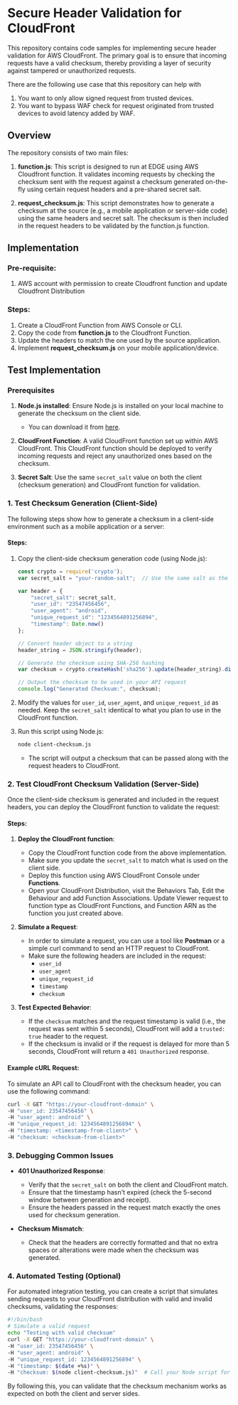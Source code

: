 # Secure Header Validation for CloudFront

This repository contains code samples for implementing secure header validation for AWS CloudFront. The primary goal is to ensure that incoming requests have a valid checksum, thereby providing a layer of security against tampered or unauthorized requests.

There are the following use case that this repository can help with
1. You want to only allow signed request from trusted devices.
2. You want to bypass WAF check for request originated from trusted devices to avoid latency added by WAF.

## Overview

The repository consists of two main files:

1. **function.js**: This script is designed to run at EDGE using AWS Cloudfront function. It validates incoming requests by checking the checksum sent with the request against a checksum generated on-the-fly using certain request headers and a pre-shared secret salt.

2. **request_checksum.js**: This script demonstrates how to generate a checksum at the source (e.g., a mobile application or server-side code) using the same headers and secret salt. The checksum is then included in the request headers to be validated by the function.js function.

## Implementation

### Pre-requisite:
1. AWS account with permission to create Cloudfront function and update Cloudfront Distribution

### Steps:
1. Create a CloudFront Function from AWS Console or CLI.
2. Copy the code from **function.js** to the Cloudfront Function.
3. Update the headers to match the one used by the source application.
4. Implement **request_checksum.js** on your mobile application/device.

## Test Implementation

### Prerequisites

1. **Node.js installed**: Ensure Node.js is installed on your local machine to generate the checksum on the client side.
   - You can download it from [here](https://nodejs.org/).
   
2. **CloudFront Function**: A valid CloudFront function set up within AWS CloudFront. This CloudFront function should be deployed to verify incoming requests and reject any unauthorized ones based on the checksum.

3. **Secret Salt**: Use the same `secret_salt` value on both the client (checksum generation) and CloudFront function for validation.

### 1. Test Checksum Generation (Client-Side)

The following steps show how to generate a checksum in a client-side environment such as a mobile application or a server:

#### Steps:

1. Copy the client-side checksum generation code (using Node.js):
   ```js
   const crypto = require('crypto');
   var secret_salt = "your-random-salt";  // Use the same salt as the one used in CloudFront

   var header = {
       "secret_salt": secret_salt,
       "user_id": "23547456456",
       "user_agent": "android",
       "unique_request_id": "1234564891256894",
       "timestamp": Date.now()
   };

   // Convert header object to a string
   header_string = JSON.stringify(header);

   // Generate the checksum using SHA-256 hashing
   var checksum = crypto.createHash('sha256').update(header_string).digest('hex');

   // Output the checksum to be used in your API request
   console.log("Generated Checksum:", checksum);
   ```

2. Modify the values for `user_id`, `user_agent`, and `unique_request_id` as needed. Keep the `secret_salt` identical to what you plan to use in the CloudFront function.

3. Run this script using Node.js:
   ```bash
   node client-checksum.js
   ```
   - The script will output a checksum that can be passed along with the request headers to CloudFront.

### 2. Test CloudFront Checksum Validation (Server-Side)

Once the client-side checksum is generated and included in the request headers, you can deploy the CloudFront function to validate the request:

#### Steps:

1. **Deploy the CloudFront function**: 
   - Copy the CloudFront function code from the above implementation.
   - Make sure you update the `secret_salt` to match what is used on the client side.
   - Deploy this function using AWS CloudFront Console under **Functions**.
   - Open your CloudFront Distribution, visit the Behaviors Tab, Edit the Behaviour and add Function Associations. Update Viewer request to function type as CloudFront Functions, and Function ARN as the function you just created above.

2. **Simulate a Request**:
   - In order to simulate a request, you can use a tool like **Postman** or a simple curl command to send an HTTP request to CloudFront.
   - Make sure the following headers are included in the request:
     - `user_id`
     - `user_agent`
     - `unique_request_id`
     - `timestamp`
     - `checksum`

3. **Test Expected Behavior**:
   - If the `checksum` matches and the request timestamp is valid (i.e., the request was sent within 5 seconds), CloudFront will add a `trusted: true` header to the request.
   - If the checksum is invalid or if the request is delayed for more than 5 seconds, CloudFront will return a `401 Unauthorized` response.

#### Example cURL Request:
To simulate an API call to CloudFront with the checksum header, you can use the following command:

```bash
curl -X GET "https://your-cloudfront-domain" \
-H "user_id: 23547456456" \
-H "user_agent: android" \
-H "unique_request_id: 1234564891256894" \
-H "timestamp: <timestamp-from-client>" \
-H "checksum: <checksum-from-client>"
```

### 3. Debugging Common Issues

- **401 Unauthorized Response**: 
   - Verify that the `secret_salt` on both the client and CloudFront match.
   - Ensure that the timestamp hasn't expired (check the 5-second window between generation and receipt).
   - Ensure the headers passed in the request match exactly the ones used for checksum generation.

- **Checksum Mismatch**: 
   - Check that the headers are correctly formatted and that no extra spaces or alterations were made when the checksum was generated.

### 4. Automated Testing (Optional)

For automated integration testing, you can create a script that simulates sending requests to your CloudFront distribution with valid and invalid checksums, validating the responses:

```bash
#!/bin/bash
# Simulate a valid request
echo "Testing with valid checksum"
curl -X GET "https://your-cloudfront-domain" \
-H "user_id: 23547456456" \
-H "user_agent: android" \
-H "unique_request_id: 1234564891256894" \
-H "timestamp: $(date +%s)" \
-H "checksum: $(node client-checksum.js)"  # Call your Node script for generating checksum
```

By following this, you can validate that the checksum mechanism works as expected on both the client and server sides.